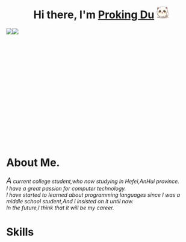 <h1 align="center">Hi there, I'm <a href="https://www.blackcater.win/" target="_blank">Proking Du</a> <img
        src="hello.png" height="32" /></h1>

<div style="height:300px;display:flex;flex-direction:row">
        <img src="https://github-readme-stats.vercel.app/api?username=ProkingDu">
        <img src="https://github-readme-stats.vercel.app/api?username=https://github-readme-stats.vercel.app/api/top-langs/?username=ProkingDu&layout=compact">
</div>
<h1>About Me.</h1>

<cite>
    <span style="font-size:20px">A</span> current college student,who now studying in Hefei,AnHui province.
    <br>
    I have a great passion for computer technology.
    <br>
    I have started to learned about programming languages since I was a middle school student,And I insisted on it until now.
    <br>
    In the future,I think that it will be my career.
</cite>

<h1>Skills</h1>
